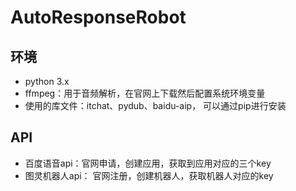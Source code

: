 # AutoResponseRobot
## 环境

* python 3.x
* ffmpeg：用于音频解析，在官网上下载然后配置系统环境变量
* 使用的库文件：itchat、pydub、baidu-aip， 可以通过pip进行安装

## API

* 百度语音api：官网申请，创建应用，获取到应用对应的三个key
* 图灵机器人api： 官网注册，创建机器人，获取机器人对应的key
